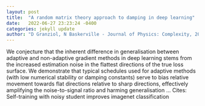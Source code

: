 ```yaml
---
layout: post
title:  "A random matrix theory approach to damping in deep learning"
date:   2022-06-27 23:23:24 -0400
categories: jekyll update
author: "D Granziol, N Baskerville - Journal of Physics: Complexity, 2022"
---
```

We conjecture that the inherent difference in generalisation between adaptive and non-adaptive gradient methods in deep learning stems from the increased estimation noise in the flattest directions of the true loss surface. We demonstrate that typical schedules used for adaptive methods (with low numerical stability or damping constants) serve to bias relative movement towards flat directions relative to sharp directions, effectively amplifying the noise-to-signal ratio and harming generalisation …
Cites: ‪Self-training with noisy student improves imagenet classification‬  